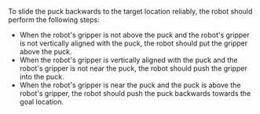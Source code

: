 To slide the puck backwards to the target location reliably, the robot should perform the following steps:
- When the robot's gripper is not above the puck and the robot's gripper is not vertically aligned with the puck, the robot should put the gripper above the puck.
- When the robot's gripper is vertically aligned with the puck and the robot's gripper is not near the puck, the robot should push the gripper into the puck.
- When the robot's gripper is near the puck and the puck is above the robot's gripper, the robot should push the puck backwards towards the goal location.